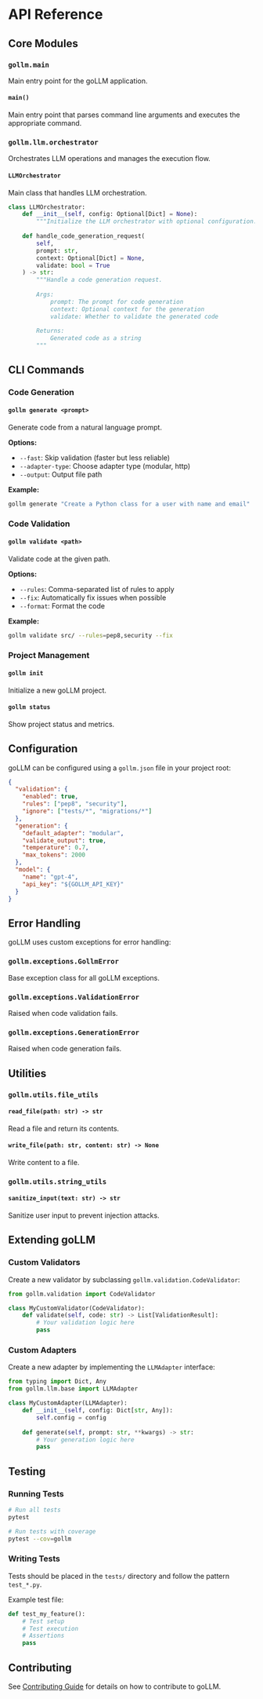 # API Reference

## Core Modules

### `gollm.main`

Main entry point for the goLLM application.

#### `main()`
Main entry point that parses command line arguments and executes the appropriate command.

### `gollm.llm.orchestrator`

Orchestrates LLM operations and manages the execution flow.

#### `LLMOrchestrator`
Main class that handles LLM orchestration.

```python
class LLMOrchestrator:
    def __init__(self, config: Optional[Dict] = None):
        """Initialize the LLM orchestrator with optional configuration."""
        
    def handle_code_generation_request(
        self, 
        prompt: str, 
        context: Optional[Dict] = None,
        validate: bool = True
    ) -> str:
        """Handle a code generation request.
        
        Args:
            prompt: The prompt for code generation
            context: Optional context for the generation
            validate: Whether to validate the generated code
            
        Returns:
            Generated code as a string
        """
```

## CLI Commands

### Code Generation

#### `gollm generate <prompt>`
Generate code from a natural language prompt.

**Options:**
- `--fast`: Skip validation (faster but less reliable)
- `--adapter-type`: Choose adapter type (modular, http)
- `--output`: Output file path

**Example:**
```bash
gollm generate "Create a Python class for a user with name and email"
```

### Code Validation

#### `gollm validate <path>`
Validate code at the given path.

**Options:**
- `--rules`: Comma-separated list of rules to apply
- `--fix`: Automatically fix issues when possible
- `--format`: Format the code

**Example:**
```bash
gollm validate src/ --rules=pep8,security --fix
```

### Project Management

#### `gollm init`
Initialize a new goLLM project.

#### `gollm status`
Show project status and metrics.

## Configuration

goLLM can be configured using a `gollm.json` file in your project root:

```json
{
  "validation": {
    "enabled": true,
    "rules": ["pep8", "security"],
    "ignore": ["tests/*", "migrations/*"]
  },
  "generation": {
    "default_adapter": "modular",
    "validate_output": true,
    "temperature": 0.7,
    "max_tokens": 2000
  },
  "model": {
    "name": "gpt-4",
    "api_key": "${GOLLM_API_KEY}"
  }
}
```

## Error Handling

goLLM uses custom exceptions for error handling:

### `gollm.exceptions.GollmError`
Base exception class for all goLLM exceptions.

### `gollm.exceptions.ValidationError`
Raised when code validation fails.

### `gollm.exceptions.GenerationError`
Raised when code generation fails.

## Utilities

### `gollm.utils.file_utils`

#### `read_file(path: str) -> str`
Read a file and return its contents.

#### `write_file(path: str, content: str) -> None`
Write content to a file.

### `gollm.utils.string_utils`

#### `sanitize_input(text: str) -> str`
Sanitize user input to prevent injection attacks.

## Extending goLLM

### Custom Validators

Create a new validator by subclassing `gollm.validation.CodeValidator`:

```python
from gollm.validation import CodeValidator

class MyCustomValidator(CodeValidator):
    def validate(self, code: str) -> List[ValidationResult]:
        # Your validation logic here
        pass
```

### Custom Adapters

Create a new adapter by implementing the `LLMAdapter` interface:

```python
from typing import Dict, Any
from gollm.llm.base import LLMAdapter

class MyCustomAdapter(LLMAdapter):
    def __init__(self, config: Dict[str, Any]):
        self.config = config
        
    def generate(self, prompt: str, **kwargs) -> str:
        # Your generation logic here
        pass
```

## Testing

### Running Tests

```bash
# Run all tests
pytest

# Run tests with coverage
pytest --cov=gollm
```

### Writing Tests

Tests should be placed in the `tests/` directory and follow the pattern `test_*.py`.

Example test file:

```python
def test_my_feature():
    # Test setup
    # Test execution
    # Assertions
    pass
```

## Contributing

See [Contributing Guide](../development/contributing.md) for details on how to contribute to goLLM.

